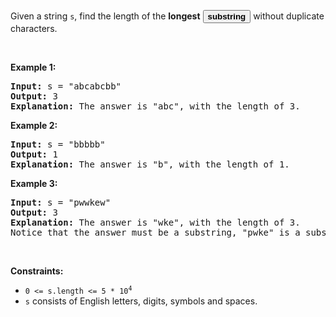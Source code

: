 <div class="elfjS" data-track-load="description_content"><p>Given a string <code>s</code>, find the length of the <strong>longest</strong> <span data-keyword="substring-nonempty" class=" cursor-pointer relative text-dark-blue-s text-sm"><button type="button" aria-haspopup="dialog" aria-expanded="false" aria-controls="radix-:rp:" data-state="closed" class=""><strong>substring</strong></button></span> without duplicate characters.</p>

<p>&nbsp;</p>
<p><strong class="example">Example 1:</strong></p>

<pre><strong>Input:</strong> s = "abcabcbb"
<strong>Output:</strong> 3
<strong>Explanation:</strong> The answer is "abc", with the length of 3.
</pre>

<p><strong class="example">Example 2:</strong></p>

<pre><strong>Input:</strong> s = "bbbbb"
<strong>Output:</strong> 1
<strong>Explanation:</strong> The answer is "b", with the length of 1.
</pre>

<p><strong class="example">Example 3:</strong></p>

<pre><strong>Input:</strong> s = "pwwkew"
<strong>Output:</strong> 3
<strong>Explanation:</strong> The answer is "wke", with the length of 3.
Notice that the answer must be a substring, "pwke" is a subsequence and not a substring.
</pre>

<p>&nbsp;</p>
<p><strong>Constraints:</strong></p>

<ul>
	<li><code>0 &lt;= s.length &lt;= 5 * 10<sup>4</sup></code></li>
	<li><code>s</code> consists of English letters, digits, symbols and spaces.</li>
</ul>
</div>